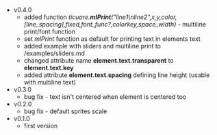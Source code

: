 - v0.4.0
  - added function *ticuare.***mlPrint***("line1\nline2",x,y,color,[line_spacing],fixed,font_func?,colorkey,space_width)* - multiline print/font function 
  - set *mlPrint* function as default for printing text in elements text
  - added example with sliders and multiline print to /examples/sliders.md
  - changed attribute name **element.text.transparent** to **element.text.key**
  - added attribute **element.text.spacing** defining line height (usable with multiline text)
- v0.3.0
  - bug fix - text isn't centered when element is centered too
- v0.2.0
  - bug fix - default sprites scale
- v0.1.0
  - first version
